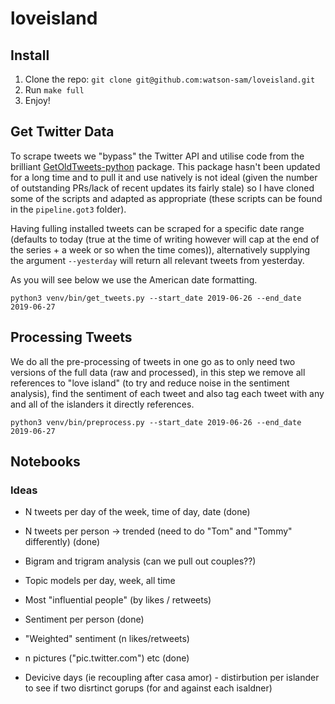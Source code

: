 # loveisland

## Install
1. Clone the repo: `git clone git@github.com:watson-sam/loveisland.git`
2. Run `make full`
3. Enjoy!

## Get Twitter Data
To scrape tweets we "bypass" the Twitter API and utilise code from the brilliant 
[GetOldTweets-python](https://github.com/Jefferson-Henrique/GetOldTweets-python) package.
This package hasn't been updated for a long time and to pull it and use natively is 
not ideal (given the number of outstanding PRs/lack of recent updates its fairly stale) so 
I have cloned some of the scripts and adapted as appropriate (these scripts can be found in 
the `pipeline.got3` folder).

Having fulling installed tweets can be scraped for a specific date range (defaults to today
(true at the time of writing however will cap at the end of the series + a week or so when the 
time comes)), alternatively supplying the argument `--yesterday` will return all relevant tweets 
from yesterday. 

As you will see below we use the American date formatting. 
```
python3 venv/bin/get_tweets.py --start_date 2019-06-26 --end_date 2019-06-27
```

## Processing Tweets
We do all the pre-processing of tweets in one go as to only need two versions of the full 
data (raw and processed), in this step we remove all references to "love island" (to try 
and reduce noise in the sentiment analysis), find the sentiment of each tweet and also tag
each tweet with any and all of the islanders it directly references. 
```
python3 venv/bin/preprocess.py --start_date 2019-06-26 --end_date 2019-06-27
```

## Notebooks




### Ideas
- N tweets per day of the week, time of day, date (done)
- N tweets per person -> trended (need to do "Tom" and "Tommy" differently) (done)
- Bigram and trigram analysis (can we pull out couples??)
- Topic models per day, week, all time 
- Most "influential people" (by likes / retweets)
- Sentiment per person (done)
- "Weighted" sentiment (n likes/retweets)
- n pictures ("pic.twitter.com") etc (done)


- Devicive days (ie recoupling after casa amor) - distirbution per islander to see if two disrtinct gorups (for and against each isaldner)